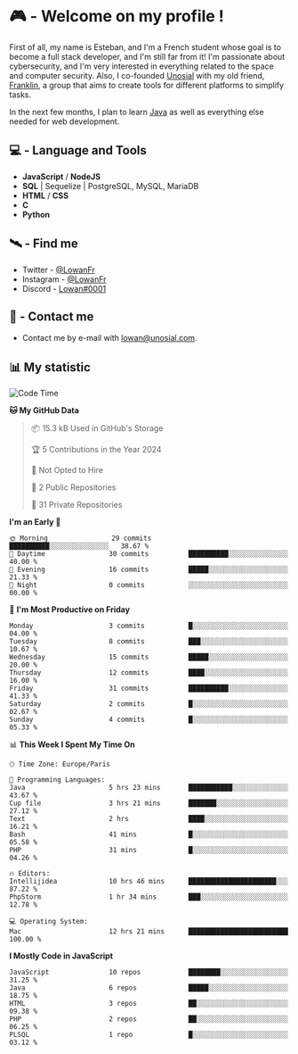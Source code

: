 # 🎮 - Welcome on my profile !
First of all, my name is Esteban, and I'm a French student whose goal is to become a full stack developer, and I'm still far from it!
I'm passionate about cybersecurity, and I'm very interested in everything related to the space and computer security.
Also, I co-founded [Unosial](https://github.com/Unosial) with my old friend, [Franklin](https://github.com/AbaFranklin/), a group that aims to create tools for different platforms to simplify tasks. 

In the next few months, I plan to learn [Java](https://www.java.com/) as well as everything else needed for web development.




## 💻 - Language and Tools
- **JavaScript** / **NodeJS**
- **SQL** | Sequelize | PostgreSQL, MySQL, MariaDB
- **HTML** / **CSS**
- **C**
- **Python**

## 🛰️ - Find me

 - Twitter - [@LowanFr](https://twitter.com/LowanFr/)
 - Instagram - [@LowanFr](https://instagram.com/LowanFr)
 - Discord -  [Lowan#0001](https://unosial.bio/Lowan)
 
## 📡 - Contact me
 - Contact me by e-mail with [lowan@unosial.com](mailto:lowan@unosial.com).

## 📊 My statistic
<!--START_SECTION:waka-->
![Code Time](http://img.shields.io/badge/Code%20Time-723%20hrs-blue)

**🐱 My GitHub Data** 

> 📦 15.3 kB Used in GitHub's Storage 
 > 
> 🏆 5 Contributions in the Year 2024
 > 
> 🚫 Not Opted to Hire
 > 
> 📜 2 Public Repositories 
 > 
> 🔑 31 Private Repositories 
 > 
**I'm an Early 🐤** 

```text
🌞 Morning                29 commits          ██████████░░░░░░░░░░░░░░░   38.67 % 
🌆 Daytime                30 commits          ██████████░░░░░░░░░░░░░░░   40.00 % 
🌃 Evening                16 commits          █████░░░░░░░░░░░░░░░░░░░░   21.33 % 
🌙 Night                  0 commits           ░░░░░░░░░░░░░░░░░░░░░░░░░   00.00 % 
```
📅 **I'm Most Productive on Friday** 

```text
Monday                   3 commits           █░░░░░░░░░░░░░░░░░░░░░░░░   04.00 % 
Tuesday                  8 commits           ███░░░░░░░░░░░░░░░░░░░░░░   10.67 % 
Wednesday                15 commits          █████░░░░░░░░░░░░░░░░░░░░   20.00 % 
Thursday                 12 commits          ████░░░░░░░░░░░░░░░░░░░░░   16.00 % 
Friday                   31 commits          ██████████░░░░░░░░░░░░░░░   41.33 % 
Saturday                 2 commits           █░░░░░░░░░░░░░░░░░░░░░░░░   02.67 % 
Sunday                   4 commits           █░░░░░░░░░░░░░░░░░░░░░░░░   05.33 % 
```


📊 **This Week I Spent My Time On** 

```text
🕑︎ Time Zone: Europe/Paris

💬 Programming Languages: 
Java                     5 hrs 23 mins       ███████████░░░░░░░░░░░░░░   43.67 % 
Cup file                 3 hrs 21 mins       ███████░░░░░░░░░░░░░░░░░░   27.12 % 
Text                     2 hrs               ████░░░░░░░░░░░░░░░░░░░░░   16.21 % 
Bash                     41 mins             █░░░░░░░░░░░░░░░░░░░░░░░░   05.58 % 
PHP                      31 mins             █░░░░░░░░░░░░░░░░░░░░░░░░   04.26 % 

🔥 Editors: 
Intellijidea             10 hrs 46 mins      ██████████████████████░░░   87.22 % 
PhpStorm                 1 hr 34 mins        ███░░░░░░░░░░░░░░░░░░░░░░   12.78 % 

💻 Operating System: 
Mac                      12 hrs 21 mins      █████████████████████████   100.00 % 
```

**I Mostly Code in JavaScript** 

```text
JavaScript               10 repos            ████████░░░░░░░░░░░░░░░░░   31.25 % 
Java                     6 repos             █████░░░░░░░░░░░░░░░░░░░░   18.75 % 
HTML                     3 repos             ██░░░░░░░░░░░░░░░░░░░░░░░   09.38 % 
PHP                      2 repos             ██░░░░░░░░░░░░░░░░░░░░░░░   06.25 % 
PLSQL                    1 repo              █░░░░░░░░░░░░░░░░░░░░░░░░   03.12 % 
```




<!--END_SECTION:waka-->
